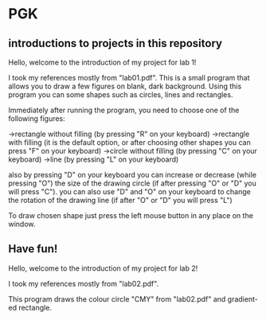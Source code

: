 # PGK
introductions to projects in this repository
----------------------------------------------------
Hello, welcome to the introduction of my project for lab 1!

I took my references mostly from "lab01.pdf".
This is a small program that allows you to draw a few figures on blank, dark background. Using this program you can some shapes such as circles, lines and rectangles.

Immediately after running the program, you need to choose one of the following figures:

->rectangle without filling (by pressing "R" on your keyboard)
->rectangle with filling (it is the default option, or after choosing other shapes you can press "F" on your keyboard)
->circle without filling (by pressing "C" on your keyboard)
->line (by pressing "L" on your keyboard)

also by pressing "D" on your keyboard you can increase or decrease (while pressing "O") the size of the drawing circle (if after pressing "O" or "D" you will press "C").
you can also use "D" and "O" on your keyboard to change the rotation of the drawing line (if after "O" or "D" you will press "L")

To draw chosen shape just press the left mouse button in any place on the window.

Have fun!
-------------------------------------------------------
Hello, welcome to the introduction of my project for lab 2!

I took my references mostly from "lab02.pdf".

This program draws the colour circle "CMY" from "lab02.pdf" and gradient-ed rectangle.
